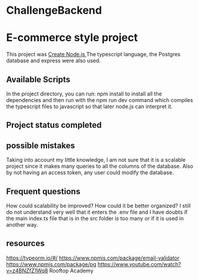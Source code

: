 # ChallengeBackend

# E-commerce style project

This project was [Create Node.js ](https://nodejs.dev/) 
The typescript language, the Postgres database and express were also used.

## Available Scripts

In the project directory, you can run:
npm install to install all the dependencies and then run with the npm run dev command
which compiles the typescript files to javascript so that later node.js can interpret it.

## Project status completed

## possible mistakes
Taking into account my little knowledge, I am not sure that it is a scalable 
project since it makes many queries to all the columns of the database. Also 
by not having an access token, any user could modify the database.

## Frequent questions
How could scalability be improved? How could it be better organized?
I still do not understand very well that it enters the .env file and I 
have doubts if the main index.ts file that is in the src folder is too many or 
if it is used in another way.

## resources
https://typeorm.io/#/
https://www.npmjs.com/package/email-validator
https://www.npmjs.com/package/pg
https://www.youtube.com/watch?v=z4BNZfZ1Wq8
Rooftop Academy

